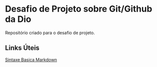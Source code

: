 # Desafio de Projeto sobre Git/Github da Dio
Repositório criado para o desafio de projeto.

## Links Úteis
[Sintaxe Basica Markdown](https://www.markdownguide.org/basic-syntax/)
